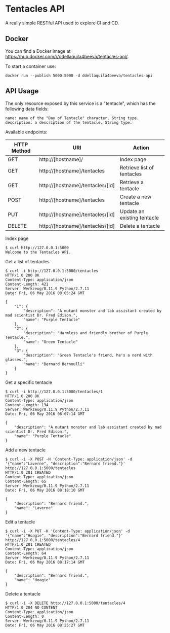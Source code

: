 Tentacles API
=============


A really simple RESTful API used to explore CI and CD.

Docker
------

You can find a Docker image at https://hub.docker.com/r/ddellaquila4beeva/tentacles-api/.

To start a container use:
```
docker run --publish 5000:5000 -d ddellaquila4beeva/tentacles-api
```

API Usage
---------

The only resource exposed by this service is a "tentacle",
which has the following data fields:

    name: name of the "Day of Tentacle" character. String type.
    description: a description of the tentacle. String type.

Available endpoints:

| HTTP Method   | URI                              | Action                      |
| ------------- | -------------------------------- | --------------------------- |
| GET           | http://[hostname]/               | Index page                  |
| GET           | http://[hostname]/tentacles      | Retrieve list of tentacles  |
| GET           | http://[hostname]/tentacles/[id] | Retrieve a tentacle         |
| POST          | http://[hostname]/tentacles      | Create a new tentacle       |
| PUT           | http://[hostname]/tentacles/[id] | Update an existing tentacle |
| DELETE        | http://[hostname]/tentacles/[id] | Delete a tentacle           |

Index page
```
$ curl http://127.0.0.1:5000
Welcome to the Tentacles API.
```

Get a list of tentacles
```
$ curl -i http://127.0.0.1:5000/tentacles
HTTP/1.0 200 OK
Content-Type: application/json
Content-Length: 421
Server: Werkzeug/0.11.9 Python/2.7.11
Date: Fri, 06 May 2016 08:05:24 GMT

{
    "1": {
        "description": "A mutant monster and lab assistant created by mad scientist Dr. Fred Edison.",
        "name": "Purple Tentacle"
    },
    "2": {
        "description": "Harmless and friendly brother of Purple Tentacle.",
        "name": "Green Tentacle"
    },
    "3": {
        "description": "Green Tentacle's friend, he's a nerd with glasses.",
        "name": "Bernard Bernoulli"
    }
}
```

Get a specific tentacle
```
$ curl -i http://127.0.0.1:5000/tentacles/1
HTTP/1.0 200 OK
Content-Type: application/json
Content-Length: 134
Server: Werkzeug/0.11.9 Python/2.7.11
Date: Fri, 06 May 2016 08:07:14 GMT

{
    "description": "A mutant monster and lab assistant created by mad scientist Dr. Fred Edison.", 
    "name": "Purple Tentacle"
}
```

Add a new tentacle
```
$ curl -i -X POST -H 'Content-Type: application/json' -d '{"name":"Laverne", "description":"Bernard friend."}' http://127.0.0.1:5000/tentacles
HTTP/1.0 201 CREATED
Content-Type: application/json
Content-Length: 65
Server: Werkzeug/0.11.9 Python/2.7.11
Date: Fri, 06 May 2016 08:18:10 GMT

{
    "description": "Bernard friend.",
    "name": "Laverne"
}
```

Edit a tentacle
```
$ curl -i -X PUT -H 'Content-Type: application/json' -d '{"name":"Hoagie", "description":"Bernard friend."}' http://127.0.0.1:5000/tentacles/4
HTTP/1.0 201 CREATED
Content-Type: application/json
Content-Length: 64
Server: Werkzeug/0.11.9 Python/2.7.11
Date: Fri, 06 May 2016 08:17:14 GMT

{
    "description": "Bernard friend.",
    "name": "Hoagie"
}
```

Delete a tentacle
```
$ curl -i -X DELETE http://127.0.0.1:5000/tentacles/4
HTTP/1.0 204 NO CONTENT
Content-Type: application/json
Content-Length: 0
Server: Werkzeug/0.11.9 Python/2.7.11
Date: Fri, 06 May 2016 08:25:27 GMT

```
